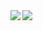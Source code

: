 <img align="left" src="https://github-readme-stats-omega-rosy.vercel.app/api?username=msdsm&count_private=true&show_icons=true" />
<img align="left" src="https://github-readme-stats.vercel.app/api/top-langs/?username=msdsm&layout=compact&size_weight=0.2&count_weight=0.5&langs_count=14" />
